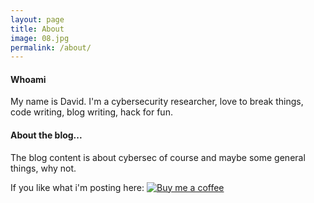 ```yaml
---
layout: page
title: About
image: 08.jpg
permalink: /about/
---
```


#### Whoami

My name is David. I'm a cybersecurity researcher, love to break things, code writing, blog writing, hack for fun.

#### About the blog...

The blog content is about cybersec of course and maybe some general things, why not.

If you like what i'm posting here: [![Buy me a coffee](https://camo.githubusercontent.com/031fc5a134cdca5ae3460822aba371e63f794233/68747470733a2f2f7777772e6275796d6561636f666665652e636f6d2f6173736574732f696d672f637573746f6d5f696d616765732f6f72616e67655f696d672e706e67)](https://buymeacoff.ee/r0ttenbeef)
